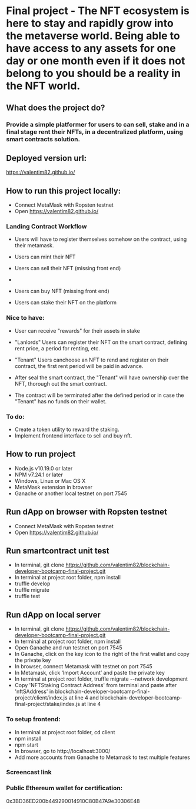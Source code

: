 
# Final project - The NFT ecosystem is here to stay and rapidly grow into the metaverse world. Being able to have access to any assets for one day or one month even if it does not belong to you should be a reality in the NFT world.

## What does the project do?

### Provide a simple platformer for users to can sell, stake and in a final stage rent their NFTs, in a decentralized platform, using smart contracts solution. 

## Deployed version url:

https://valentim82.github.io/

## How to run this project locally:

- Connect MetaMask with Ropsten testnet
- Open https://valentim82.github.io/


### Landing Contract  Workflow

  - Users will have to register themselves somehow on the contract, using their metamask.

  - Users can mint their NFT

  - Users can sell their NFT (missing front end)
  - 
  - Users can buy  NFT (missing front end)

  - Users can stake their NFT  on the platform

### Nice to have:

   - User can receive "rewards" for their assets in stake

   - "Lanlords" Users can register their NFT on the smart contract, defining rent price, a period for renting, etc.

   - "Tenant" Users canchoose an NFT to rend and register on their contract, the first rent period will be paid in advance.

   - After seal the smart contract, the "Tenant" will have ownership over the NFT, thorough out the smart contract.

   - The contract will be terminated after the defined period or in case the "Tenant" has no funds on their wallet.  

### To do:
  - Create a token utility to reward the staking.
  - Implement frontend interface to sell and buy nft.


## How to run project

- Node.js v10.19.0 or later
- NPM v7.24.1 or later
- Windows, Linux or Mac OS X
- MetaMask extension in browser
- Ganache or another local testnet on port 7545

## Run dApp on browser with Ropsten testnet

- Connect MetaMask with Ropsten testnet
- Open https://valentim82.github.io/

## Run smartcontract unit test

- In terminal, git clone https://github.com/valentim82/blockchain-developer-bootcamp-final-project.git
- In terminal at project root folder, npm install
- truffle develop
- truffle migrate
- truffle test

## Run dApp on local server

- In terminal, git clone  https://github.com/valentim82/blockchain-developer-bootcamp-final-project.git
- In terminal at project root folder, npm install
- Open Ganache and run testnet on port 7545
- In Ganache, click on the key icon to the right of the first wallet and copy the private key
- In browser, connect Metamask with testnet on port 7545
- In Metamask, click ‘Import Account’ and paste the private key
- In terminal at project root folder, truffle migrate --network development
- Copy 'NFTStaking Contract Address' from terminal and paste after 'nftSAddress' in blockchain-developer-bootcamp-final-project/client/index.js at line 4 and blockchain-developer-bootcamp-final-project/stake/index.js at line 4

### To setup frontend:

- In terminal at project root folder, cd client
- npm install
- npm start
- In browser, go to http://localhost:3000/
- Add more accounts from Ganache to Metamask to test multiple features

### Screencast link


### Public Ethereum wallet for certification:
0x3BD36ED200b449290014910C80B47A9e30306E48


